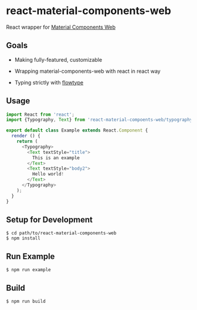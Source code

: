 react-material-components-web
=============================

React wrapper for [Material Components Web](
https://github.com/material-components/material-components-web)

Goals
-----

*  Making fully-featured, customizable

*  Wrapping material-components-web with react in react way

*  Typing strictly with [flowtype](https://flowtype.org)

Usage
-----

``` javascript
import React from 'react';
import {Typography, Text} from 'react-material-compoents-web/typography';

export default class Example extends React.Component {
  render () {
    return (
      <Typography>
        <Text textStyle="title">
          This is an example
        </Text>
        <Text textStyle="body2">
          Hello world!
        </Text>
      </Typography>
    );
  }
}
```

Setup for Development
---------------------

``` shell
$ cd path/to/react-material-components-web
$ npm install
```

Run Example
-----------

``` shell
$ npm run example
```

Build
-----

``` shell
$ npm run build
```

